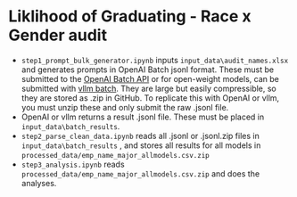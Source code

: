 # Liklihood of Graduating -  Race x Gender audit

* `step1_prompt_bulk_generator.ipynb` inputs `input_data\audit_names.xlsx` and generates prompts in OpenAI Batch jsonl format. These must be submitted to the [OpenAI Batch API](https://platform.openai.com/batches) or for open-weight models, can be submitted with [vllm batch](https://github.com/vllm-project/vllm/blob/main/examples/offline_inference_openai.md). They are large but easily compressible, so they are stored as .zip in GitHub. To replicate this with OpenAI or vllm, you must unzip these and only submit the raw .jsonl file.
* OpenAI or vllm returns a result .jsonl file. These must be placed in `input_data\batch_results`.
* `step2_parse_clean_data.ipynb` reads all .jsonl or .jsonl.zip files in `input_data\batch_results` , and stores all results for all models in `processed_data/emp_name_major_allmodels.csv.zip`
* `step3_analysis.ipynb` reads `processed_data/emp_name_major_allmodels.csv.zip` and does the analyses.
